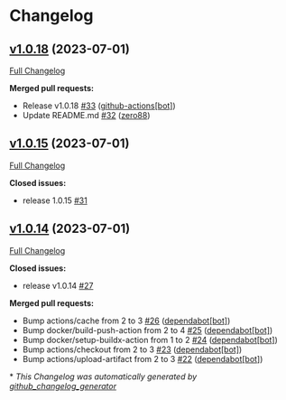 # Changelog

## [v1.0.18](https://github.com/zero88/gh-test/tree/v1.0.18) (2023-07-01)

[Full Changelog](https://github.com/zero88/gh-test/compare/v1.0.16...v1.0.18)

**Merged pull requests:**

- Release v1.0.18 [\#33](https://github.com/zero88/gh-test/pull/33) ([github-actions[bot]](https://github.com/apps/github-actions))
- Update README.md [\#32](https://github.com/zero88/gh-test/pull/32) ([zero88](https://github.com/zero88))

## [v1.0.15](https://github.com/zero88/gh-test/tree/v1.0.15) (2023-07-01)

[Full Changelog](https://github.com/zero88/gh-test/compare/v1.0.14...v1.0.15)

**Closed issues:**

- release 1.0.15 [\#31](https://github.com/zero88/gh-test/issues/31)

## [v1.0.14](https://github.com/zero88/gh-test/tree/v1.0.14) (2023-07-01)

[Full Changelog](https://github.com/zero88/gh-test/compare/v1.0.12...v1.0.14)

**Closed issues:**

- release v1.0.14 [\#27](https://github.com/zero88/gh-test/issues/27)

**Merged pull requests:**

- Bump actions/cache from 2 to 3 [\#26](https://github.com/zero88/gh-test/pull/26) ([dependabot[bot]](https://github.com/apps/dependabot))
- Bump docker/build-push-action from 2 to 4 [\#25](https://github.com/zero88/gh-test/pull/25) ([dependabot[bot]](https://github.com/apps/dependabot))
- Bump docker/setup-buildx-action from 1 to 2 [\#24](https://github.com/zero88/gh-test/pull/24) ([dependabot[bot]](https://github.com/apps/dependabot))
- Bump actions/checkout from 2 to 3 [\#23](https://github.com/zero88/gh-test/pull/23) ([dependabot[bot]](https://github.com/apps/dependabot))
- Bump actions/upload-artifact from 2 to 3 [\#22](https://github.com/zero88/gh-test/pull/22) ([dependabot[bot]](https://github.com/apps/dependabot))



\* *This Changelog was automatically generated by [github_changelog_generator](https://github.com/github-changelog-generator/github-changelog-generator)*
